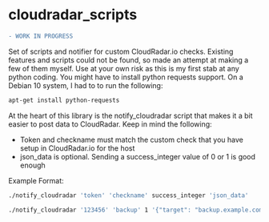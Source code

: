 # cloudradar_scripts
```diff
- WORK IN PROGRESS
```

Set of scripts and notifier for custom CloudRadar.io checks. Existing features and scripts could not be found, so made an attempt at making a few of them myself. Use at your own risk as this is my first stab at any python coding. You might have to install python requests support. On a Debian 10 system, I had to to run the following:

```bash
apt-get install python-requests
```

At the heart of this library is the notify_cloudradar script that makes it a bit easier to post data to CloudRadar. Keep in mind the following:

- Token and checkname must match the custom check that you have setup in CloudRadar.io for the host
- json_data is optional. Sending a success_integer value of 0 or 1 is good enough

Example Format:

```bash
./notify_cloudradar 'token' 'checkname' success_integer 'json_data'
```

```bash
./notify_cloudradar '123456' 'backup' 1 '{"target": "backup.example.com"}'
```
